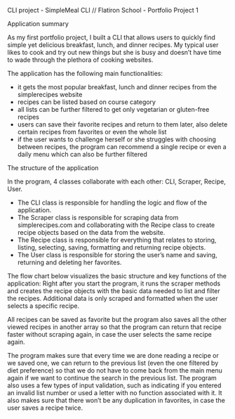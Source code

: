 CLI project - SimpleMeal CLI // Flatiron School - Portfolio Project 1

Application summary

As my first portfolio project, I built a CLI that allows users to quickly find simple yet delicious breakfast, lunch, and dinner recipes. My typical user likes to cook and try out new things but she is busy and doesn’t have time to wade through the plethora of cooking websites.

The application has the following main functionalities:
- it gets the most popular breakfast, lunch and dinner recipes from the simplerecipes website
- recipes can be listed based on course category
- all lists can be further filtered to get only vegetarian or gluten-free recipes
- users can save their favorite recipes and return to them later, also delete certain recipes from favorites or even the whole list
- if the user wants to challenge herself or she struggles with choosing between recipes, the program can recommend a single recipe or even a daily menu which can also be further filtered

The structure of the application

In the program, 4 classes collaborate with each other: CLI, Scraper, Recipe, User.
- The CLI class is responsible for handling the logic and flow of the application.
- The Scraper class is responsible for scraping data from simplerecipes.com and collaborating with the Recipe class to create recipe objects based on the data from the website.
- The Recipe class is responsible for everything that relates to storing, listing, selecting, saving, formatting and returning recipe objects.
- The User class is responsible for storing the user’s name and saving, returning and deleting her favorites.

The flow chart below visualizes the basic structure and key functions of the application:
Right after you start the program, it runs the scraper methods and creates the recipe objects with the basic data needed to list and filter the recipes. Additional data is only scraped and formatted when the user selects a specific recipe.

All recipes can be saved as favorite but the program also saves all the other viewed recipes in another array so that the program can return that recipe faster without scraping again, in case the user selects the same recipe again.

The program makes sure that every time we are done reading a recipe or we saved one, we can return to the previous list (even the one filtered by diet preference) so that we do not have to come back from the main menu again if we want to continue the search in the previous list. The program also uses a few types of input validation, such as indicating if you entered an invalid list number or used a letter with no function associated with it. It also makes sure that there won’t be any duplication in favorites, in case the user saves a recipe twice.
